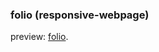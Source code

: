 ### folio (responsive-webpage)

preview: [folio](https://github.com/lldldudalsll/lldldudalsll.github.com/tree/master/portfolio/includes/folio).
